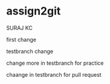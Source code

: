 # assign2git
SURAJ KC

first change

testbranch change

change more in testbranch for practice 

chaange in testbranch for pull request



